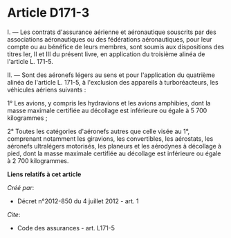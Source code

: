 # Article D171-3

I. ― Les contrats d'assurance aérienne et aéronautique souscrits par des associations aéronautiques ou des fédérations
aéronautiques, pour leur compte ou au bénéfice de leurs membres, sont soumis aux dispositions des titres Ier, II et III du
présent livre, en application du troisième alinéa de l'article L. 171-5. 

II. ― Sont des aéronefs légers au sens et pour l'application du quatrième alinéa de l'article L. 171-5, à l'exclusion des
appareils à turboréacteurs, les véhicules aériens suivants : 

1° Les avions, y compris les hydravions et les avions amphibies, dont la masse maximale certifiée au décollage est inférieure
ou égale à 5 700 kilogrammes ; 

2° Toutes les catégories d'aéronefs autres que celle visée au 1°, comprenant notamment les giravions, les convertibles, les
aérostats, les aéronefs ultralégers motorisés, les planeurs et les aérodynes à décollage à pied, dont la masse maximale
certifiée au décollage est inférieure ou égale à 2 700 kilogrammes.

**Liens relatifs à cet article**

_Créé par_:

  - Décret n°2012-850 du 4 juillet 2012 - art. 1

_Cite_:

  - Code des assurances - art. L171-5
